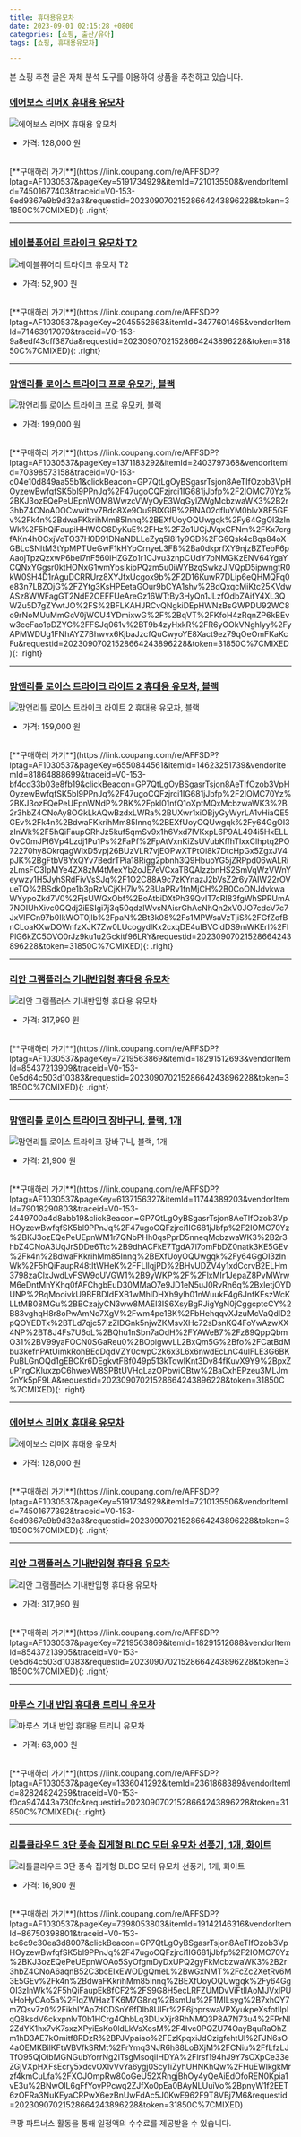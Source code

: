 ```yaml
---
title: 휴대용유모차
date: 2023-09-01 02:15:28 +0800
categories: [쇼핑, 출산/유아]
tags: [쇼핑, 휴대용유모차]

---
```


본 쇼핑 추천 글은 자체 분석 도구를 이용하여 상품을 추천하고 있습니다.
### [에어보스 리머X 휴대용 유모차](https://link.coupang.com/re/AFFSDP?lptag=AF1030537&pageKey=5191734929&itemId=7210135508&vendorItemId=74501677403&traceid=V0-153-8ed9367e9b9d32a3&requestid=20230907021528664243896228&token=31850C%7CMIXED)
![에어보스 리머X 휴대용 유모차](https://ads-partners.coupang.com/image1/g0KBzOZLjCH15zf_g9QXUARvFQENPkOUXIGp4fFcMpKW3UAJd-z8dZpelCbT_jNhVErFCgfbyLNZ-J_Z0LSzfDHo87wPR32SBK1nQp0VpZQXe2X0TiNGhktc_0el2o4exI0_F1L_2WeRqDepiHgcaT4191UGuLXHZyrVjZ-hZZBOgnSvoLss1veyC8zI7Xg2jK-SsvHBN6t68qALK4RvgdQ8h8PP2_VRnU1LwM2kkO8m-PQT3YKayW5hHYagCTg7fX4Gu9ififfqSYbGu6w4oj4=)
- 가격: 128,000 원
<br>
[**구매하러 가기**](https://link.coupang.com/re/AFFSDP?lptag=AF1030537&pageKey=5191734929&itemId=7210135508&vendorItemId=74501677403&traceid=V0-153-8ed9367e9b9d32a3&requestid=20230907021528664243896228&token=31850C%7CMIXED){: .right}
<br>

---

### [베이블퓨어리 트라이크 유모차 T2](https://link.coupang.com/re/AFFSDP?lptag=AF1030537&pageKey=2045552663&itemId=3477601465&vendorItemId=71463917079&traceid=V0-153-9a8edf43cff387da&requestid=20230907021528664243896228&token=31850C%7CMIXED)
![베이블퓨어리 트라이크 유모차 T2](https://ads-partners.coupang.com/image1/OYnukw4BR6mkh4joOVa-e4NzEd-RtvRbSo9K2E3tpA5WWEkvZO3SyIXRzzSrNkgslgAx5evXOj5fN-Xv6P0K34EuPZ2AP0iMHgrIa8oIbg7LkCkcYJU7KNn7RyVUt7D3mxbwF2lHyhKHFxQICCUnQtz027NdkTxp3omNPEOuVRZkIdg1An1dNoXcoQ52ZZVuB71x-mkehVSMOveNsgLWSBNN7cwlMWjPJDnm82xhjU6pnT_7L4bHunO6NVFl_V0E6YMAlFGy_Jm68mL1-VHI-xc=)
- 가격: 52,900 원
<br>
[**구매하러 가기**](https://link.coupang.com/re/AFFSDP?lptag=AF1030537&pageKey=2045552663&itemId=3477601465&vendorItemId=71463917079&traceid=V0-153-9a8edf43cff387da&requestid=20230907021528664243896228&token=31850C%7CMIXED){: .right}
<br>

---

### [맘앤리틀 로이스 트라이크 프로 유모카, 블랙](https://link.coupang.com/re/AFFSDP?lptag=AF1030537&pageKey=1371183292&itemId=2403797368&vendorItemId=70398573158&traceid=V0-153-c04e10d849aa55b1&clickBeacon=GP7QtLgOyBSgasrTsjon8AeTIfOzob3VpHOyzewBwfqfSK5bl9PPnJq%2F47ugoCQFzjrci1IG681jJbfp%2F2IOMC70Yz%2BKJ3ozEQePeUEpnWOM8WwzcVWyOyE3WqGylZWgMcbzwaWK3%2B2r3hbZ4CNoA0OCwwithv7Bdo8Xe9Ou9BlXGlB%2BNA02dfIuYM0blvX8E5GEv%2Fk4n%2BdwaFKkrihMm85Innq%2BEXfUoyOQUwgqk%2Fy64GgOI3zInWk%2F5hQiFaupiHHWGG6DyKuE%2FHz%2FZo1UCjJVqxCFNm%2FKx7crgfAKn4hOCxjVoTO37H0D91DNaNDLLeZyq5l8i1y9GD%2FG6Qsk4cBqs84oXGBLcSNItM3tYpMPTUeGwF1kHYpCrnyeL3FB%2Ba0dkprfXY9njzBZTebF6pAaojTpzQzxwP6beI7nF560iHZGZo1r1CJvu3znpCUdY7pNMGKzENV64YgaYCQNxYGgsr0ktHONxG1wmYbsIkipPQzm5u0iWYBzqSwkzJIVQpD5ipwngtR0kW0SH4D1rAguDCRRUrz8XYJfxUcgox9b%2F2D16KuwR7DLip6eQHMQFq0e83n7LBZOjG%2FZYtg3KsHPEetaGOur9bCYA1shv%2BdQxqcMiKtc25KVdwASz8WWFagGT2NdE2OEFFUeAreGz16WTtBy3HyQn1JLzfQdbZAifY4XL3QWZu5D7gZYwtJO%2FS%2BFLKAHJRCvQNgkiDEpHWNzBsGWPDU92WC8o9rNoMUuMmGcV0jWCU4YDmixwG%2F%2BqVT%2FKfoH4zRqnZP6kBEvw3ceFao1pDZYG%2FFSJq061v%2BT9b4zyHxkR%2FR6yOOkVNghlyy%2FyAPMWDUg1FNhAYZ7Bhwvx6KjbaJzcfQuCwyoYE8Xact9ez79qOeOmFKaKcFu&requestid=20230907021528664243896228&token=31850C%7CMIXED)
![맘앤리틀 로이스 트라이크 프로 유모카, 블랙](https://ads-partners.coupang.com/image1/5YfgFi33WWtj2zUJ5eThJbWRsyqZOIhLPes9xU45re8VZBGQ3qjDfm0EFfJ6YPMnVJ5tnkopAX16ilDhV9aNa_MV9pvn9XzWT_eVwIGyaOLqAOaL-vvZxRVOe6qyAfurB_fvxd0co6Cebcy-Ilzego3U_Z5-aXD_QkFxdIrijqcFfkw4hgrGQMCZ_M_ndhxjYrOZ8XPQvdwRyVxhgQd76LWhJ2rji4KoGckjMMw8N4uI8z7PGo1MAOb8Rb1XQCNUnmCTbrsBc965-Qrj1kW9ju0Zcb0d)
- 가격: 199,000 원
<br>
[**구매하러 가기**](https://link.coupang.com/re/AFFSDP?lptag=AF1030537&pageKey=1371183292&itemId=2403797368&vendorItemId=70398573158&traceid=V0-153-c04e10d849aa55b1&clickBeacon=GP7QtLgOyBSgasrTsjon8AeTIfOzob3VpHOyzewBwfqfSK5bl9PPnJq%2F47ugoCQFzjrci1IG681jJbfp%2F2IOMC70Yz%2BKJ3ozEQePeUEpnWOM8WwzcVWyOyE3WqGylZWgMcbzwaWK3%2B2r3hbZ4CNoA0OCwwithv7Bdo8Xe9Ou9BlXGlB%2BNA02dfIuYM0blvX8E5GEv%2Fk4n%2BdwaFKkrihMm85Innq%2BEXfUoyOQUwgqk%2Fy64GgOI3zInWk%2F5hQiFaupiHHWGG6DyKuE%2FHz%2FZo1UCjJVqxCFNm%2FKx7crgfAKn4hOCxjVoTO37H0D91DNaNDLLeZyq5l8i1y9GD%2FG6Qsk4cBqs84oXGBLcSNItM3tYpMPTUeGwF1kHYpCrnyeL3FB%2Ba0dkprfXY9njzBZTebF6pAaojTpzQzxwP6beI7nF560iHZGZo1r1CJvu3znpCUdY7pNMGKzENV64YgaYCQNxYGgsr0ktHONxG1wmYbsIkipPQzm5u0iWYBzqSwkzJIVQpD5ipwngtR0kW0SH4D1rAguDCRRUrz8XYJfxUcgox9b%2F2D16KuwR7DLip6eQHMQFq0e83n7LBZOjG%2FZYtg3KsHPEetaGOur9bCYA1shv%2BdQxqcMiKtc25KVdwASz8WWFagGT2NdE2OEFFUeAreGz16WTtBy3HyQn1JLzfQdbZAifY4XL3QWZu5D7gZYwtJO%2FS%2BFLKAHJRCvQNgkiDEpHWNzBsGWPDU92WC8o9rNoMUuMmGcV0jWCU4YDmixwG%2F%2BqVT%2FKfoH4zRqnZP6kBEvw3ceFao1pDZYG%2FFSJq061v%2BT9b4zyHxkR%2FR6yOOkVNghlyy%2FyAPMWDUg1FNhAYZ7Bhwvx6KjbaJzcfQuCwyoYE8Xact9ez79qOeOmFKaKcFu&requestid=20230907021528664243896228&token=31850C%7CMIXED){: .right}
<br>

---

### [맘앤리틀 로이스 트라이크 라이트 2 휴대용 유모차, 블랙](https://link.coupang.com/re/AFFSDP?lptag=AF1030537&pageKey=6550844561&itemId=14623251739&vendorItemId=81864888699&traceid=V0-153-bf4cd33b03e8fb19&clickBeacon=GP7QtLgOyBSgasrTsjon8AeTIfOzob3VpHOyzewBwfqfSK5bl9PPnJq%2F47ugoCQFzjrci1IG681jJbfp%2F2IOMC70Yz%2BKJ3ozEQePeUEpnWNdP%2BK%2Fpkl01nfQ1oXptMQxMcbzwaWK3%2B2r3hbZ4CNoAy8OGkLkAQwBzdxLWRa%2BUXwr1xiOBjyGyWyrLA1vHiaQE5GEv%2Fk4n%2BdwaFKkrihMm85Innq%2BEXfUoyOQUwgqk%2Fy64GgOI3zInWk%2F5hQiFaupGRhJz5kuf5qmSv9x1h6Vxd7IVKxpL6P9AL494i5HxELLOvC0mJPI6Vp4Lzdj1Pu1Ps%2FaPf%2FpAtVxnKiZsUVubKffhTlxxClhptq2PO72270hy8OkrqagWixD5vpj26BUzVLR7vjEOPwXTPtOi8k7DtcHpGx5ZgxJV4pJK%2BgFtbV8YxQYv7BedrTPia18Rigg2pbnh3Q9HbuoYG5jZRPpd06wALRizLmsFC3IpMYe4ZX8zM4tMexYb2oJE7eVCxaTBQAlzzbnHS2SmVqWzVWnYeywzy1H5JyhSRdFivVsSJq%2F1O2C88A9c7zKYnazJ2bVsZ2r6y7AIW22rOVueTQ%2BSdkOpe1b3pRzVCjKH7lv%2BUaPRv1fnMjCH%2B0CoONJdvkwaWYypoZkd7V0%2FjsUWGxObf%2BoAtbiDXtPh39QvIT7cRI83fgWhSPRUmA7NOIUhXivc0QQdj2iESIgi7j3q50qdzIWvsNAisrGhAcNhQn2xV0JO7cdcV7c7JxVlFCn97b0IkWOT0jlb%2FpaN%2Bt3k08%2Fs1MPWsaVzTjiS%2FGfZofBnCLoaKXwDOWnfzXJK7Zw0LUcogydlKx2cxqDE4uIBVCidDS9mWKErl%2FIPlG6kZC5OVO0rJz9ku1u2Gckitf96LRY&requestid=20230907021528664243896228&token=31850C%7CMIXED)
![맘앤리틀 로이스 트라이크 라이트 2 휴대용 유모차, 블랙](https://ads-partners.coupang.com/image1/9xCm6gRzT2LOSMES98xFOJYRLRIFXoiHZFB8nZfU9-WS9ifTJjiV29Re9YiLTSCAjytxxhsDszlVfKJ1HteFD-M7YEAgBaUw_bz15dN1BpGftKQq8yTA5zbrlmj_k0neo3Ze3L7_YWd5rToAz--AL4ivHjk174zgr87r8jdXwXdxNgzqgU5MGA4vGNT3OgKaM6fQrwmT5-sKSOv1_rW4lBN8bqOzOVuu0KiI0NwartQ6IJXEHEoEzvrsAa0JpbhuZs_Dn3Hzdu0E5UoVMGHWB-B5lRY=)
- 가격: 159,000 원
<br>
[**구매하러 가기**](https://link.coupang.com/re/AFFSDP?lptag=AF1030537&pageKey=6550844561&itemId=14623251739&vendorItemId=81864888699&traceid=V0-153-bf4cd33b03e8fb19&clickBeacon=GP7QtLgOyBSgasrTsjon8AeTIfOzob3VpHOyzewBwfqfSK5bl9PPnJq%2F47ugoCQFzjrci1IG681jJbfp%2F2IOMC70Yz%2BKJ3ozEQePeUEpnWNdP%2BK%2Fpkl01nfQ1oXptMQxMcbzwaWK3%2B2r3hbZ4CNoAy8OGkLkAQwBzdxLWRa%2BUXwr1xiOBjyGyWyrLA1vHiaQE5GEv%2Fk4n%2BdwaFKkrihMm85Innq%2BEXfUoyOQUwgqk%2Fy64GgOI3zInWk%2F5hQiFaupGRhJz5kuf5qmSv9x1h6Vxd7IVKxpL6P9AL494i5HxELLOvC0mJPI6Vp4Lzdj1Pu1Ps%2FaPf%2FpAtVxnKiZsUVubKffhTlxxClhptq2PO72270hy8OkrqagWixD5vpj26BUzVLR7vjEOPwXTPtOi8k7DtcHpGx5ZgxJV4pJK%2BgFtbV8YxQYv7BedrTPia18Rigg2pbnh3Q9HbuoYG5jZRPpd06wALRizLmsFC3IpMYe4ZX8zM4tMexYb2oJE7eVCxaTBQAlzzbnHS2SmVqWzVWnYeywzy1H5JyhSRdFivVsSJq%2F1O2C88A9c7zKYnazJ2bVsZ2r6y7AIW22rOVueTQ%2BSdkOpe1b3pRzVCjKH7lv%2BUaPRv1fnMjCH%2B0CoONJdvkwaWYypoZkd7V0%2FjsUWGxObf%2BoAtbiDXtPh39QvIT7cRI83fgWhSPRUmA7NOIUhXivc0QQdj2iESIgi7j3q50qdzIWvsNAisrGhAcNhQn2xV0JO7cdcV7c7JxVlFCn97b0IkWOT0jlb%2FpaN%2Bt3k08%2Fs1MPWsaVzTjiS%2FGfZofBnCLoaKXwDOWnfzXJK7Zw0LUcogydlKx2cxqDE4uIBVCidDS9mWKErl%2FIPlG6kZC5OVO0rJz9ku1u2Gckitf96LRY&requestid=20230907021528664243896228&token=31850C%7CMIXED){: .right}
<br>

---

### [리안 그램플러스 기내반입형 휴대용 유모차](https://link.coupang.com/re/AFFSDP?lptag=AF1030537&pageKey=7219563869&itemId=18291512693&vendorItemId=85437213909&traceid=V0-153-0e5d64c503d10383&requestid=20230907021528664243896228&token=31850C%7CMIXED)
![리안 그램플러스 기내반입형 휴대용 유모차](https://ads-partners.coupang.com/image1/bw6I3e2rudNaPIVIb2haBoESrk_Ju6FQ-KJ4qUHQXU16oZKo2NxJGQ9Rc4FQFs40nZtuX9GPP50T1Vg7x6VkiW9mqFoAHw4gfBZUsjUp8fVflW7RA9jpU1aiYC38WpqJF-Eu98lUlyLOXRj1zY-ZNy4TYSQtAhWC8419Q1ouJluUMqq7sxPFYoNftucUnQTpgmXeoxNQwSeynIheLN4MStCu5l_Pf4Sonj59z3DjyMRIXBHfFBvl_rnErAI_nM4onfQe92T3eIrKxTMFE0LrbGs=)
- 가격: 317,990 원
<br>
[**구매하러 가기**](https://link.coupang.com/re/AFFSDP?lptag=AF1030537&pageKey=7219563869&itemId=18291512693&vendorItemId=85437213909&traceid=V0-153-0e5d64c503d10383&requestid=20230907021528664243896228&token=31850C%7CMIXED){: .right}
<br>

---

### [맘앤리틀 로이스 트라이크 장바구니, 블랙, 1개](https://link.coupang.com/re/AFFSDP?lptag=AF1030537&pageKey=6137156327&itemId=11744389203&vendorItemId=79018290803&traceid=V0-153-2449700a4d8abb19&clickBeacon=GP7QtLgOyBSgasrTsjon8AeTIfOzob3VpHOyzewBwfqfSK5bl9PPnJq%2F47ugoCQFzjrci1IG681jJbfp%2F2IOMC70Yz%2BKJ3ozEQePeUEpnWM1r7QNbPHh0qsPprD5nneqMcbzwaWK3%2B2r3hbZ4CNoA3UqJrSDDe6Ttc%2B9dhACFkE7TgdA7l7omFbDZ0natk3KE5GEv%2Fk4n%2BdwaFKkrihMm85Innq%2BEXfUoyOQUwgqk%2Fy64GgOI3zInWk%2F5hQiFaupR48tltWHeK%2FFLllqjPD%2BHvUDZV4y1xdCcrvB2ELHm3798zaClxJwdLvFSW9oUVGW1%2B9yWKP%2F%2FlxMIr1JepaZ8PvMWrwM6eDntMnYKhq0fAFChgbEuD30MMaO7e9JD1eN5uJ0RvRn6q%2BxletjOYDUNP%2BqMooivkU9BEBDIdEXB1wMhlDHXh9ylh01nWuukF4g6JnfKEszWcKLLtMB08MGu%2BBCzajyCN3ww8MAEI3IS6XsyBgRJigYgN0jCggcptcCY%2B83vghqH8r8oPwAmNc7XgV%2Fwm4pe1BK%2FbHehqqvXJzuMcVaQdID2pQOYEDTx%2BTLd7qjc57IzZlDGnk5njwZKMsvXHc72sDsnKQ4FoYwAzwXX4NP%2BT8J4Fs7U6oL%2BQhu1nSbn7aOdH%2FYAWeB7%2Fz89QppQbmO31%2BV99yaFOCN0SGaReu0%2BOpigwvLL2BxQm5G%2Bfo%2FCatBdMbu3kefnPAtUimkRohBEdDqdVZY0cwpC2k6x3L6x6nwdEcLnC4ulFLE3G6BKPuBLGnOQd1gEBCKr6DEgkvtFBf049p513kTqwIKnt3Dv84fKuvX9Y9%2BpxZuP1rgCKluxzpC6hwexW8SPBtUVHqLazOPbwiCBtw%2BaCxhEPzeu3MLJm2nYk5pF9LA&requestid=20230907021528664243896228&token=31850C%7CMIXED)
![맘앤리틀 로이스 트라이크 장바구니, 블랙, 1개](https://ads-partners.coupang.com/image1/1xD9eYcA4_d__LI11y0FwpCnYyXbsXpQ5dB7xtff-p4ZmE8Qy9Fw68asCDg1Ou5RK7NZGYOXTWKEpsigpaPtYLXF9XRk2f4TY-1whN9tbqXb7Q8UKhLnb4k3hxlldyQsUQnhikMB8RlaCL3XGZ13Utw4JpuDWudYBJNGDj68XGsXWyZCu1Nohh9i5b9jAZKTB9Pwc23TSc5zZTBX3sMsrt7xv9Ka9djF8Rd5J9WfzJjfhsYP7-YfUqIJLM5Z3UXUtUHeOdnIhHrGuLOXS0SSj3BbI0Cn6Q==)
- 가격: 21,900 원
<br>
[**구매하러 가기**](https://link.coupang.com/re/AFFSDP?lptag=AF1030537&pageKey=6137156327&itemId=11744389203&vendorItemId=79018290803&traceid=V0-153-2449700a4d8abb19&clickBeacon=GP7QtLgOyBSgasrTsjon8AeTIfOzob3VpHOyzewBwfqfSK5bl9PPnJq%2F47ugoCQFzjrci1IG681jJbfp%2F2IOMC70Yz%2BKJ3ozEQePeUEpnWM1r7QNbPHh0qsPprD5nneqMcbzwaWK3%2B2r3hbZ4CNoA3UqJrSDDe6Ttc%2B9dhACFkE7TgdA7l7omFbDZ0natk3KE5GEv%2Fk4n%2BdwaFKkrihMm85Innq%2BEXfUoyOQUwgqk%2Fy64GgOI3zInWk%2F5hQiFaupR48tltWHeK%2FFLllqjPD%2BHvUDZV4y1xdCcrvB2ELHm3798zaClxJwdLvFSW9oUVGW1%2B9yWKP%2F%2FlxMIr1JepaZ8PvMWrwM6eDntMnYKhq0fAFChgbEuD30MMaO7e9JD1eN5uJ0RvRn6q%2BxletjOYDUNP%2BqMooivkU9BEBDIdEXB1wMhlDHXh9ylh01nWuukF4g6JnfKEszWcKLLtMB08MGu%2BBCzajyCN3ww8MAEI3IS6XsyBgRJigYgN0jCggcptcCY%2B83vghqH8r8oPwAmNc7XgV%2Fwm4pe1BK%2FbHehqqvXJzuMcVaQdID2pQOYEDTx%2BTLd7qjc57IzZlDGnk5njwZKMsvXHc72sDsnKQ4FoYwAzwXX4NP%2BT8J4Fs7U6oL%2BQhu1nSbn7aOdH%2FYAWeB7%2Fz89QppQbmO31%2BV99yaFOCN0SGaReu0%2BOpigwvLL2BxQm5G%2Bfo%2FCatBdMbu3kefnPAtUimkRohBEdDqdVZY0cwpC2k6x3L6x6nwdEcLnC4ulFLE3G6BKPuBLGnOQd1gEBCKr6DEgkvtFBf049p513kTqwIKnt3Dv84fKuvX9Y9%2BpxZuP1rgCKluxzpC6hwexW8SPBtUVHqLazOPbwiCBtw%2BaCxhEPzeu3MLJm2nYk5pF9LA&requestid=20230907021528664243896228&token=31850C%7CMIXED){: .right}
<br>

---

### [에어보스 리머X 휴대용 유모차](https://link.coupang.com/re/AFFSDP?lptag=AF1030537&pageKey=5191734929&itemId=7210135506&vendorItemId=74501677392&traceid=V0-153-8ed9367e9b9d32a3&requestid=20230907021528664243896228&token=31850C%7CMIXED)
![에어보스 리머X 휴대용 유모차](https://ads-partners.coupang.com/image1/CA7py2vKhImPg-ZgCCsTmjUlD11nvebj2vZs7H0ojqfNRIpY5F9bRrBtQwAfTi5Ghdk7pEJHHuikTdZAtFv8CTswFHkRtAtRjF_sRRUWNClceehKzP2YoI2hvzJDivL4-lSbO5sAnrMbyYljvS7VEegydeJAabc-ZR_IuENel5QLWMBQMca7tqbfuP-MVaVtNipqk7knktjtYrnZ1kfYPYgD7WzbsAfn5PqknaadzKAfsIJ7lyCwAXwHXqi5EIQi9XXP8lQqLJiJMEu-t7kFDMI=)
- 가격: 128,000 원
<br>
[**구매하러 가기**](https://link.coupang.com/re/AFFSDP?lptag=AF1030537&pageKey=5191734929&itemId=7210135506&vendorItemId=74501677392&traceid=V0-153-8ed9367e9b9d32a3&requestid=20230907021528664243896228&token=31850C%7CMIXED){: .right}
<br>

---

### [리안 그램플러스 기내반입형 휴대용 유모차](https://link.coupang.com/re/AFFSDP?lptag=AF1030537&pageKey=7219563869&itemId=18291512688&vendorItemId=85437213905&traceid=V0-153-0e5d64c503d10383&requestid=20230907021528664243896228&token=31850C%7CMIXED)
![리안 그램플러스 기내반입형 휴대용 유모차](https://ads-partners.coupang.com/image1/VXhDw50SHSrRx95iVQXmzU9BD7FIOnLhbTpP6lPgdsIrdUaSLAlfT3tTAzYGYbnw3lyFvVVXxIKrsopHQp1278zL-qWaujGpQxTsvu4gJykpyL67QZUoWze1q6rZDKf2pH_pVx-PqlkTpFx1yuvIrpd27WPH4xcVPoptsn6-5KxJVyfRDi6GUDFODIYuV1fPgtp_UygtyH_C0bvrN0RlPhSOJyoJRO251kiMiBwJat09ljMbjaJi3IpT6rd0rcP-GQbl_t-_JDTUiiMN0kbTNA==)
- 가격: 317,990 원
<br>
[**구매하러 가기**](https://link.coupang.com/re/AFFSDP?lptag=AF1030537&pageKey=7219563869&itemId=18291512688&vendorItemId=85437213905&traceid=V0-153-0e5d64c503d10383&requestid=20230907021528664243896228&token=31850C%7CMIXED){: .right}
<br>

---

### [마루스 기내 반입 휴대용 트리니 유모차](https://link.coupang.com/re/AFFSDP?lptag=AF1030537&pageKey=1336041292&itemId=2361868389&vendorItemId=82824824259&traceid=V0-153-f0ca947443a730fc&requestid=20230907021528664243896228&token=31850C%7CMIXED)
![마루스 기내 반입 휴대용 트리니 유모차](https://ads-partners.coupang.com/image1/sCeA8eVei2NjeeMGsB8LtoFXt5EvCwc-ycbvvd3pRauENQJc0tZYYau7Tb4HOC0Lwb0wnLP8PMSQL1P_fSAEpDMOC93M7MJ58MNHt6NhY6G_bMTeqjytAgJlMsCEEiqbZkwTiFnhJNqcNeT9mT3gNjtCqQ-CqBSzCNg72ghUhLf-QWBX_L5UusuZtWcmIgUm3KOZAL-iW8eeYaRuPUByClhtypfdnUEUyg5Ypyf1jcLCvNYMhcnC3ZtuZCvMWLBVdBBAYdi-iFdbSlTmp_qFKdvC_UvMYCgglPx1VQhWbAo=)
- 가격: 63,000 원
<br>
[**구매하러 가기**](https://link.coupang.com/re/AFFSDP?lptag=AF1030537&pageKey=1336041292&itemId=2361868389&vendorItemId=82824824259&traceid=V0-153-f0ca947443a730fc&requestid=20230907021528664243896228&token=31850C%7CMIXED){: .right}
<br>

---

### [리틀클라우드 3단 풍속 집게형 BLDC 모터 유모차 선풍기, 1개, 화이트](https://link.coupang.com/re/AFFSDP?lptag=AF1030537&pageKey=7398053803&itemId=19142146316&vendorItemId=86750398801&traceid=V0-153-bc6c9c30ea3d8007&clickBeacon=GP7QtLgOyBSgasrTsjon8AeTIfOzob3VpHOyzewBwfqfSK5bl9PPnJq%2F47ugoCQFzjrci1IG681jJbfp%2F2IOMC70Yz%2BKJ3ozEQePeUEpnWOAo5SyOfgmDyDxUPQ2gyFkMcbzwaWK3%2B2r3hbZ4CNoA6aqnB52C3bcEIxEWODgQmeL%2BwGxNMT%2FcZc2XetRv6M3E5GEv%2Fk4n%2BdwaFKkrihMm85Innq%2BEXfUoyOQUwgqk%2Fy64GgOI3zInWk%2F5hQiFaupEk8fCF2%2FS9G8H5ecLRFZUMDvViFtlIAoMJVxlPUvHoHyCAo5a%2FlqZWHazTK6M7G8nq%2BsmUu%2F1MILsyg%2B7xhQY7mZQsv7z0%2FikhIYAp7dCDSnY6fDlb8UIFr%2F6jbprswaVPXyukpeXsfotIlpIqQ8ksdV6ckxpnIvT0b1HCrg4QhbLq3DUxXjr8RhNMQ3P8A7N73u4%2FPrNI2ZdYK1hx7vK7sxzXPyiEsKo0ldLkVsXosM%2F4Ivc0PQZU74OayBquRaOhZm1hD3AE7kOmitf8RDzR%2BPJVpaiao%2FEzKpqxiJdCzigfehtUl%2FJN6sO4aOEMKBilKFtWBVfkSRMt%2FrYmq3NJR6h88LoBXjM%2FCNiu%2FfLfzLJTfO95QjOibMGNGubYorrNg2lTsgMsoqiIHDYA%2Flrsf194hJ9Y7sOXpCe33eZGjVXpHXFsEcry5xdcvOXlvVvYa6ygj0Scy1iZyhUHNKhQw%2FHuEWlkgkMrzf4kmCuLfa%2FXOJOmpRw80oGeU52XRngjBhOy4yQeAiEdOfoREN0Kpia1vE3u%2BNwOlL6gFfYoyPPcwq2ZJfXo0pEa0BAyNLUuiVo%2BpnyW1f2EET6zOFRa3NuKEyaCRPwX6ezBnUwFdAc5J0KwE962F9T8VBj7M6&requestid=20230907021528664243896228&token=31850C%7CMIXED)
![리틀클라우드 3단 풍속 집게형 BLDC 모터 유모차 선풍기, 1개, 화이트](https://ads-partners.coupang.com/image1/unkeYw2kBXRhPQMZujLIAfAswrBpVW77s2C74F0TyDDO8uRe7GThc9GFWfpCpuZeE7fkLUO7eF2N7jaWOJchX0w99_PwKQL3waqMTr9BbhuYiUOo7h00vEKfoOuyo-UeTwrTi7Ld_7ynxYfMvTumv1EqoJMN8y2fc5JZKOZDB91nByyMdaeObwsZeH0KoWU_uHoxCU02qKea5OqrAQP0RGN0OO1N3zINHP5CoAvSMlsCTIEHy1tTCGwMOe2UPhu0s4-llUTKOI5ArEB_Ks7huYsgAFX1Mg==)
- 가격: 16,900 원
<br>
[**구매하러 가기**](https://link.coupang.com/re/AFFSDP?lptag=AF1030537&pageKey=7398053803&itemId=19142146316&vendorItemId=86750398801&traceid=V0-153-bc6c9c30ea3d8007&clickBeacon=GP7QtLgOyBSgasrTsjon8AeTIfOzob3VpHOyzewBwfqfSK5bl9PPnJq%2F47ugoCQFzjrci1IG681jJbfp%2F2IOMC70Yz%2BKJ3ozEQePeUEpnWOAo5SyOfgmDyDxUPQ2gyFkMcbzwaWK3%2B2r3hbZ4CNoA6aqnB52C3bcEIxEWODgQmeL%2BwGxNMT%2FcZc2XetRv6M3E5GEv%2Fk4n%2BdwaFKkrihMm85Innq%2BEXfUoyOQUwgqk%2Fy64GgOI3zInWk%2F5hQiFaupEk8fCF2%2FS9G8H5ecLRFZUMDvViFtlIAoMJVxlPUvHoHyCAo5a%2FlqZWHazTK6M7G8nq%2BsmUu%2F1MILsyg%2B7xhQY7mZQsv7z0%2FikhIYAp7dCDSnY6fDlb8UIFr%2F6jbprswaVPXyukpeXsfotIlpIqQ8ksdV6ckxpnIvT0b1HCrg4QhbLq3DUxXjr8RhNMQ3P8A7N73u4%2FPrNI2ZdYK1hx7vK7sxzXPyiEsKo0ldLkVsXosM%2F4Ivc0PQZU74OayBquRaOhZm1hD3AE7kOmitf8RDzR%2BPJVpaiao%2FEzKpqxiJdCzigfehtUl%2FJN6sO4aOEMKBilKFtWBVfkSRMt%2FrYmq3NJR6h88LoBXjM%2FCNiu%2FfLfzLJTfO95QjOibMGNGubYorrNg2lTsgMsoqiIHDYA%2Flrsf194hJ9Y7sOXpCe33eZGjVXpHXFsEcry5xdcvOXlvVvYa6ygj0Scy1iZyhUHNKhQw%2FHuEWlkgkMrzf4kmCuLfa%2FXOJOmpRw80oGeU52XRngjBhOy4yQeAiEdOfoREN0Kpia1vE3u%2BNwOlL6gFfYoyPPcwq2ZJfXo0pEa0BAyNLUuiVo%2BpnyW1f2EET6zOFRa3NuKEyaCRPwX6ezBnUwFdAc5J0KwE962F9T8VBj7M6&requestid=20230907021528664243896228&token=31850C%7CMIXED)


쿠팡 파트너스 활동을 통해 일정액의 수수료를 제공받을 수 있습니다.

